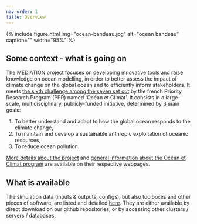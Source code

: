 ```yaml
---
nav_order: 1
title: Overview
---
```


{% include figure.html img="ocean-bandeau.jpg" alt="ocean bandeau" caption="" width="95%" %}

## Some context - what is going on

The MEDIATION project focuses on developing innovative tools and raise knowledge on ocean modelling, in order to better assess the impact of climate change on the global ocean and to efficiently inform stakeholders. It meets [the sixth challenge among the seven set out](https://www.ocean-climat.fr/Le-PPR/Les-defis-du-PPR) by the french Priority Research Program (PPR) named 'Océan et Climat'. It consists in a large-scale, multidisciplinary, publicly-funded initiative, determined by 3 main goals:

1) To better understand and adapt to how the global ocean responds to the climate change, 
2) To maintain and develop a sustainable anthropic exploitation of oceanic resources,
3) To reduce ocean pollution.

[More details about the project](https://oceansconnectes.org/mediation-un-jumeau-numerique-robuste-et-efficace-de-locean/) and [general information about the Océan et Climat program](https://www.ocean-climat.fr/) are available on their respective webpages.

## What is available

The simulation data (inputs & outputs, configs), but also toolboxes and other pieces of software, are listed and detailed [here](https://github.com/mediation-ocean.github.io/mediation-catalog-webpage/content/accessdata/). They are either available by direct download on our github repositories, or by accessing other clusters / servers / databases.
    

